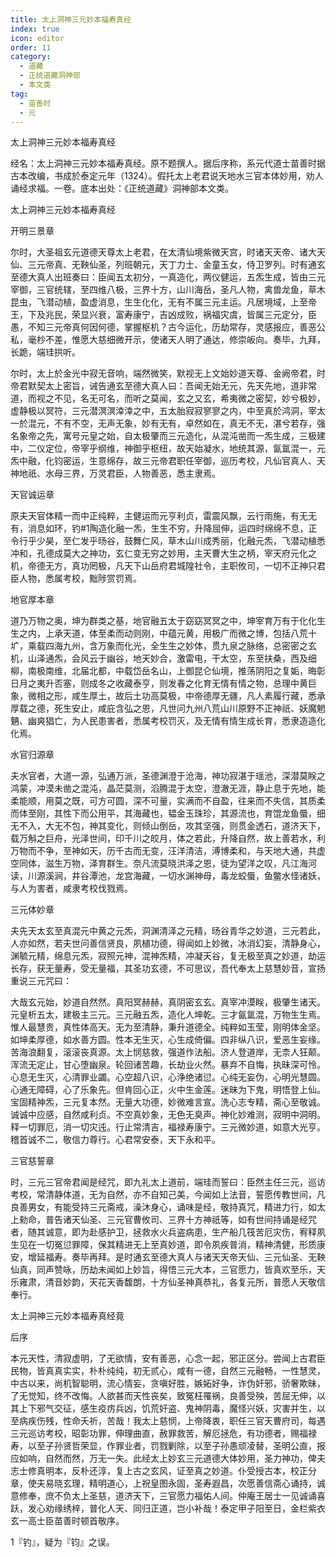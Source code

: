 ```yaml
---
title: 太上洞神三元妙本福寿真经
index: true
icon: editor
order: 11
category:
  - 道藏
  - 正统道藏洞神部
  - 本文类
tag:
  - 苗善时
  - 元
---
```


太上洞神三元妙本福寿真经  

经名：太上洞神三元妙本福寿真经。原不题撰人。据后序称，系元代道士苗善时据古本改编，书成於泰定元年（1324）。假托太上老君说天地水三官本体妙用，劝人诵经求福。一卷。底本出处：《正统道藏》洞神部本文类。  

太上洞神三元妙本福寿真经  

开明三景章  

尔时，大圣祖玄元道德天尊太上老君，在太清仙境紫微天宫，时诸天天帝、诸大天仙、三元帝真、无鞅仙圣，列班朝元，天丁力士、金童玉女，侍卫罗列。时有通玄至德大真人出班奏曰：臣闻五太初分，一真造化，两仪健运，五炁生成，皆由三元宰御，三官统辖，至四维八极，三界十方，山川海岳，圣凡人物，禽兽龙鱼，草木昆虫，飞潜动植，盈虚消息，生生化化，无有不属三元主运。凡居境域，上至帝王，下及兆民，荣显兴衰，富寿康宁，吉凶成败，祸福灾虞，皆属三元定分，臣愚，不知三元帝真何因何德，掌握枢机？古今运化，历劫常存，灵感报应，善恶公私，毫杪不差，惟愿大慈细微开示，使诸天人明了通达，修崇皈向。奏毕，九拜，长跪，端珪拱听。  

尔时，太上於金光中寂无音响，端然微笑，默视无上文始妙道天尊、金阙帝君，时帝君默契太上密旨，诫告通玄至德大真人曰：吾闻无始无元，先天先地，道非常道，而视之不见，名无可名，而听之莫闻，玄之又玄，希夷微之密契，妙兮极妙，虚静极以冥符，三元潜溟溟涬涬之中，五太胎寂寂寥寥之内，中至真於鸿洞，宰太一於混元，不有不空，无声无象，妙有无有，卓然如在，真无不无，湛兮若存，强名象帝之先，寓号元皇之始，自太极肇而三元造化，从混沌凿而一炁生成，三极建中，二仪定位，帝宰乎纲维，神御乎枢纽，故天始凝水，地统其源，氤氲混一，元炁中融，化钧密运，生意绵存，故三元帝君职任宰御，巡历考校，凡仙官真人、天神地祇、水母三界，万灵君臣，人物善恶，悉主隶焉。  

天官诚运章  

原夫天官体精一而中正纯粹，主健运而元亨利贞，雷震风飘，云行雨施，有无无有，消息如环，钓#1陶造化融一炁，生生不穷，升降屈伸，运四时绵绵不息，正令行乎少昊，至仁发乎旸谷，鼓舞仁风，草木山川成秀丽，化融元炁，飞潜动植悉冲和，孔德成莫大之神功，玄仁变无穷之妙用，主天曹大生之柄，宰天府元化之机，帝德无方，真功罔极，凡天下山岳府君城隍社令，主职攸司，一切不正神只君臣人物，悉属考校，黜陟赏罚焉。  

地官厚本章  

道乃万物之奥，坤为群类之基，地官融五太于窈窈冥冥之中，坤宰育万有于化化生生之内，上承天道，体至柔而动则刚，中蕴元黄，用极广而微之博，包括八荒十圹，乘载四海九州，含万象而化光，全生生之妙体，贯九泉之脉络，总密密之玄机，山泽通炁，会风云于幽谷，地天妙合，激雷电，干太空，东至扶桑，西及细柳，南极南维，北届北都，中载岱岳名山，上御昆仑仙境，推荡阴阳之复姤，晦彰日月之夷升否塞，则成冬之收藏泰亨，则发春之化育无情有情之物，总理中黄巨象，微相之形，咸生厚土，故后土功高莫极，中帝德厚无疆，凡人素履行藏，悉承厚载之德，死生安止，咸庇含弘之恩，凡世问九州八荒山川原野不正神祇、妖魔魍魉、幽爽猖亡，为人民患害者，悉属考校罚灭，及无情有情生成长育，悉隶造造化化焉。  

水官归源章  

夫水官者，大道一源，弘通万派，圣德渊澄于沧海，神功寂湛于瑶池，深潜莫眹之鸿蒙，冲漠未凿之混沌，晶茫莫测，滔腾混于太空，澄澈无涯，静止息于先地，能柔能顺，用莫之既，可方可圆，深不可量，实满而不自盈，往来而不失信，其质柔而体至刚，其性下而公用平，其海藏也，韫金玉珠珍，其源流也，育馄龙鱼蜃，细无不入，大无不包，神其变化，则倾山倒岳，攻其坚强，则贯金透石，道济天下，载万斛之巨舟，光泽世间，印千川之皎月，体之若此，升降自然，故上善若水，利万物而不争，至神如天，历千古而无变，汪洋清洁，溥博柔和，与天地大通，共虚空同体，滋生万物，泽育群生。奈凡流莫晓洪泽之恩，徒为望洋之叹，凡江海河读，川源溪涧，井谷潭池，龙宫海藏，一切水渊神母，毒龙蛟蜃，鱼鳖水怪诸妖，与人为害者，咸隶考校伐戮焉。  

三元体妙章  

夫先天太玄至真混元中黄之元炁，洞渊清泽之元精，旸谷青华之妙道，三元若此，人亦如然，若夫世问善信贤良，夙植功德，得闻如上妙微，冰消幻妄，清静身心，渊毓元精，绵息元炁，寂照元神，混神炁精，冲凝天谷，复无极至真之妙道，劫运长存，获无量寿，受无量福，其圣功玄德，不可思议，吾代奉太上慈慧妙音，宣扬重说三元咒曰：  

大哉玄元始，妙道自然然。真阳冥赫赫，真阴密玄玄。真宰冲漠眹，极肇生诸天。元皇析五太，建极主三元。三元融五炁，造化人坤乾。三才氤氲混，万物生生焉。惟人最慧贵，真性体高天。无为至清静，秉升道德全。纯粹如玉莹，刚明体金坚。如坤柔厚德，如水善方圆。性本无生灭，心生成倚偏。四非纵八识，爱恶生妄缘。苦海浪翻复，滚滚丧真源。太上悯慈救，强道作法船。济人登道岸，无柰人狂颠。浑流无定止，甘心堕幽泉。轮回诸苦趣，长劫业火然。暴弃不自悔，执昧深可怜。心息无生灭，心清罪业蠲。心空超八识，心浄绝诸愆。心纯无妄伪，心明光慧圆。心通无障碍，心了乐象先。但肯回心正，火中生金莲。迷昧为下鬼，明悟登上仙。宝固精神炁，三元复本然。无量大功德，妙微难言宣。洗心志专精，斋心至敬诚。诚诚中应感，自然咸利贞。不空真妙象，无色无臭声。神化妙难测，寂明中洞明。释一切罪厄，消一切灾迍。行止常清吉，福禄寿康宁。三元微妙道，如意大光亨。稽首诚不二，敬信力尊行。心君常安泰，天下永和平。  

三官慈誓章  

时，三元三官帝君闻是经咒，即九礼太上道前，端珪而誓曰：臣然主任三元，巡访考校，常清静体道，无为自然，亦不自知己美，今闻如上法音，誓愿传教世间，凡良善男女，有能受持三元斋戒，澡沐身心，诵味是经，敬持真咒，精进力行，如太上勑命，普告诸天仙圣、三元官曹攸司、三界十方神祇等，如有世间持诵是经咒者，随其诚意，即为赴感护卫，拯救水火兵盗病患，生产船几筏苦厄灾伤，宥释夙生见在一切冤愆罪障，保其精进无上至真妙道，即令夙疾普消，精神清健，形质康安，增延福寿。奏毕再拜。是时通玄至德大真人与诸天天帝天仙、三元仙圣、无鞅仙真，同声赞咏，历劫未闻如上妙旨，得悟三元大本，三官愿力，皆真欢至乐，天乐雍肃，清音妙韵，天花天香馥朗，十方仙圣神真恭礼，各复元所，普愿人天敬信奉行。  

太上洞神三元妙本福寿真经竟  

后序  

本元天性，清寂虚明，了无欲情，安有善恶，心念一起，邪正区分。尝闻上古君臣民物，皆真真实实，朴朴纯纯，初无贰心，咸有一德，自然三元融畅，一性慧灵，中古以来，尚机智聪明，流心情妄，贪嗔好胜，嫉妬好争，诈伪奸邪，骄奢欺昧，了无觉知，终不改悔。人欲甚而天性丧矣，致冤枉罹祸，良善受殃，苦屈无伸，以其上下邪气交征，感生疫疠兵凶，饥荒奸盗、鬼神阴毒，魔怪兴妖，灾害并生，以至病疾伤残，性命夭祈，苦哉！我太上慈悯，上帝降衷，职任三官天曹府司，每遇三元巡访考校，昭彰功罪，伸理曲直，赦罪救苦，解厄拯危，有功德者，赐福禄寿，以至子孙贤哲荣显，作罪业者，罚戮剿除，以至子孙愚顽凌替，圣明公直，报应如响，自然而然，万无一失。此经太上妙玄三元道德大体妙用，圣力神功，俾夫志士修真明本，反朴还淳，复上古之玄风，证至真之妙道。仆受授古本，校正分章，使夫易晓玄理，精明道心，上祝皇图永固，圣寿遐昌，次愿善信斋心诵持，诚意修奉，庶不负太上圣慈，道济天下，三官愿力福佑人间。仲庵王居士一见诚诵喜跃，发心劝缘绣梓，普化人天、同归正道，岂小补哉！泰定甲子阳至日，金栏紫衣玄一高士臣苗善时顿首敬序。  

1『钓』，疑为『钧』之误。  
